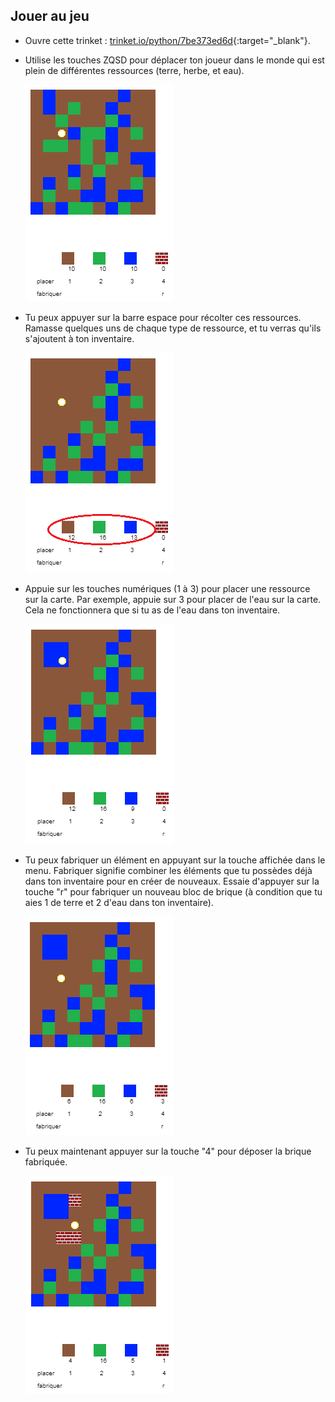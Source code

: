 ## Jouer au jeu

+ Ouvre cette trinket : [trinket.io/python/7be373ed6d](https://trinket.io/python/7be373ed6d){:target="_blank"}.

+ Utilise les touches ZQSD pour déplacer ton joueur dans le monde qui est plein de différentes ressources (terre, herbe, et eau).
    
    ![capture d'écran](images/craft-move.png)

+ Tu peux appuyer sur la barre espace pour récolter ces ressources. Ramasse quelques uns de chaque type de ressource, et tu verras qu'ils s'ajoutent à ton inventaire.
    
    ![capture d'écran](images/craft-pickup.png)

+ Appuie sur les touches numériques (1 à 3) pour placer une ressource sur la carte. Par exemple, appuie sur 3 pour placer de l'eau sur la carte. Cela ne fonctionnera que si tu as de l'eau dans ton inventaire.
    
    ![capture d'écran](images/craft-place-water.png)

+ Tu peux fabriquer un élément en appuyant sur la touche affichée dans le menu. Fabriquer signifie combiner les éléments que tu possèdes déjà dans ton inventaire pour en créer de nouveaux. Essaie d'appuyer sur la touche "r" pour fabriquer un nouveau bloc de brique (à condition que tu aies 1 de terre et 2 d'eau dans ton inventaire).
    
    ![capture d'écran](images/craft-craft-brick.png)

+ Tu peux maintenant appuyer sur la touche "4" pour déposer la brique fabriquée.
    
    ![capture d'écran](images/craft-place-brick.png)